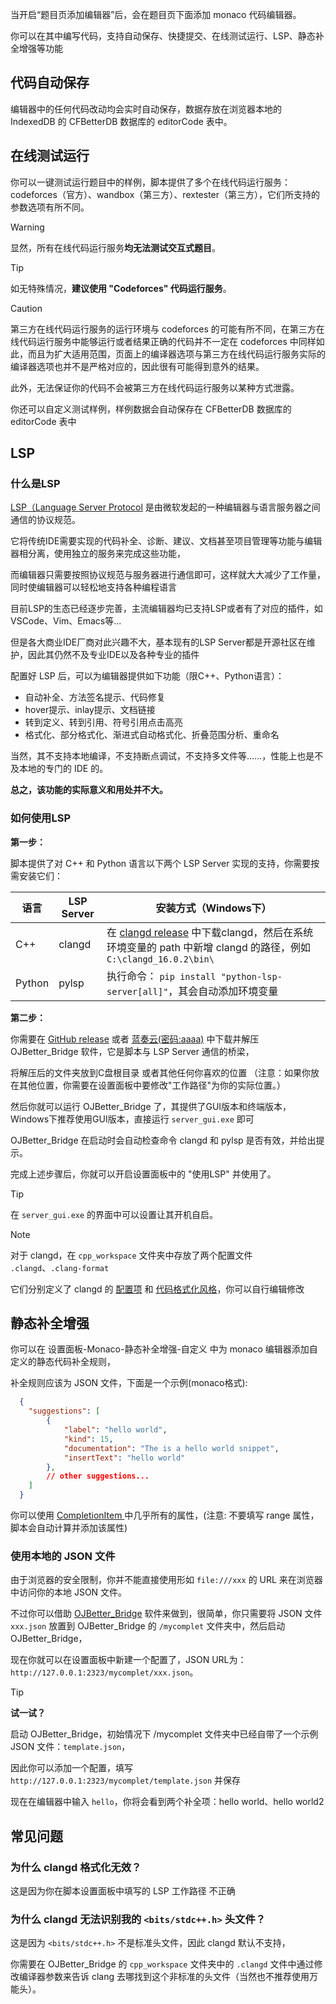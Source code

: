 当开启“题目页添加编辑器”后，会在题目页下面添加 monaco 代码编辑器。

你可以在其中编写代码，支持自动保存、快捷提交、在线测试运行、LSP、静态补全增强等功能

## 代码自动保存

编辑器中的任何代码改动均会实时自动保存，数据存放在浏览器本地的 IndexedDB 的 CFBetterDB 数据库的 editorCode 表中。

## 在线测试运行

你可以一键测试运行题目中的样例，脚本提供了多个在线代码运行服务：codeforces（官方）、wandbox（第三方）、rextester（第三方），它们所支持的参数选项有所不同。

> [!WARNING]
>
> 显然，所有在线代码运行服务**均无法测试交互式题目**。

> [!TIP]
>
> 如无特殊情况，**建议使用 "Codeforces" 代码运行服务**。

> [!CAUTION]
>
> 第三方在线代码运行服务的运行环境与 codeforces 的可能有所不同，在第三方在线代码运行服务中能够运行或者结果正确的代码并不一定在 codeforces 中同样如此，而且为扩大适用范围，页面上的编译器选项与第三方在线代码运行服务实际的编译器选项也并不是严格对应的，因此很有可能得到意外的结果。
>
> 此外，无法保证你的代码不会被第三方在线代码运行服务以某种方式泄露。

你还可以自定义测试样例，样例数据会自动保存在 CFBetterDB 数据库的 editorCode 表中

## LSP

### 什么是LSP

[LSP（Language Server Protocol](https://microsoft.github.io/language-server-protocol/) 是由微软发起的一种编辑器与语言服务器之间通信的协议规范。

它将传统IDE需要实现的代码补全、诊断、建议、文档甚至项目管理等功能与编辑器相分离，使用独立的服务来完成这些功能，

而编辑器只需要按照协议规范与服务器进行通信即可，这样就大大减少了工作量，同时使编辑器可以轻松地支持各种编程语言

目前LSP的生态已经逐步完善，主流编辑器均已支持LSP或者有了对应的插件，如VSCode、Vim、Emacs等...

但是各大商业IDE厂商对此兴趣不大，基本现有的LSP Server都是开源社区在维护，因此其仍然不及专业IDE以及各种专业的插件

配置好 LSP 后，可以为编辑器提供如下功能（限C++、Python语言）：

- 自动补全、方法签名提示、代码修复
- hover提示、inlay提示、文档链接
- 转到定义、转到引用、符号引用点击高亮
- 格式化、部分格式化、渐进式自动格式化、折叠范围分析、重命名

当然，其不支持本地编译，不支持断点调试，不支持多文件等……，性能上也是不及本地的专门的 IDE 的。

**总之，该功能的实际意义和用处并不大。**

### 如何使用LSP

**第一步：**

脚本提供了对 C++ 和 Python 语言以下两个 LSP Server 实现的支持，你需要按需安装它们：

| 语言   | LSP Server | 安装方式（Windows下）                                        |
| ------ | ---------- | ------------------------------------------------------------ |
| C++    | clangd     | 在 [clangd release](https://github.com/clangd/clangd/releases) 中下载clangd，然后在系统环境变量的 path 中新增 clangd 的路径，例如 `C:\clangd_16.0.2\bin\` |
| Python | pylsp      | 执行命令： `pip install "python-lsp-server[all]"`，其会自动添加环境变量 |

**第二步：**

你需要在 [GitHub release](https://github.com/beijixiaohu/OJBetter/releases) 或者 [蓝奏云(密码:aaaa)](https://mxyowl.lanzouj.com/b0cui6bgj) 中下载并解压 OJBetter_Bridge 软件，它是脚本与 LSP Server 通信的桥梁，

将解压后的文件夹放到C盘根目录 或者其他任何你喜欢的位置 （注意：如果你放在其他位置，你需要在设置面板中要修改"工作路径"为你的实际位置。）

然后你就可以运行 OJBetter_Bridge 了，其提供了GUI版本和终端版本，Windows下推荐使用GUI版本，直接运行 `server_gui.exe` 即可

OJBetter_Bridge 在启动时会自动检查命令 clangd 和 pylsp 是否有效，并给出提示。

完成上述步骤后，你就可以开启设置面板中的 "使用LSP" 并使用了。

> [!TIP]
>
> 在 `server_gui.exe` 的界面中可以设置让其开机自启。

> [!NOTE]
>
> 对于 clangd，在 `cpp_workspace` 文件夹中存放了两个配置文件 `.clangd`、`.clang-format`
>
> 它们分别定义了 clangd 的 [配置项](https://clangd.llvm.org/config) 和 [代码格式化风格](https://clang.llvm.org/docs/ClangFormatStyleOptions.html)，你可以自行编辑修改

## 静态补全增强

你可以在 设置面板-Monaco-静态补全增强-自定义 中为 monaco 编辑器添加自定义的静态代码补全规则，

补全规则应该为 JSON 文件，下面是一个示例(monaco格式):

```json
  {
    "suggestions": [
        {
            "label": "hello world",
            "kind": 15,
            "documentation": "The is a hello world snippet",
            "insertText": "hello world"
        },
        // other suggestions...
    ]
  }
```

你可以使用 [CompletionItem ](https://microsoft.github.io/monaco-editor/docs.html#interfaces/languages.CompletionItem.html)中几乎所有的属性，(注意: 不要填写 range 属性，脚本会自动计算并添加该属性)

### 使用本地的 JSON 文件

由于浏览器的安全限制，你并不能直接使用形如 `file:///xxx` 的 URL 来在浏览器中访问你的本地 JSON 文件。

不过你可以借助 [OJBetter_Bridge](https://github.com/beijixiaohu/OJBetter/releases) 软件来做到，很简单，你只需要将 JSON 文件 `xxx.json` 放置到 OJBetter_Bridge 的 `/mycomplet` 文件夹中，然后启动 OJBetter_Bridge，

现在你就可以在设置面板中新建一个配置了，JSON URL为：`http://127.0.0.1:2323/mycomplet/xxx.json`。

> [!TIP]
>
> **试一试？**
>
> 启动 OJBetter_Bridge，初始情况下 /mycomplet 文件夹中已经自带了一个示例 JSON 文件：`template.json`，
>
>  因此你可以添加一个配置，填写`http://127.0.0.1:2323/mycomplet/template.json` 并保存
>
> 现在在编辑器中输入 `hello`，你将会看到两个补全项：hello world、hello world2

## 常见问题

 ### 为什么 clangd 格式化无效？

这是因为你在脚本设置面板中填写的 LSP 工作路径 不正确

### 为什么 clangd 无法识别我的 `<bits/stdc++.h>` 头文件？

这是因为 `<bits/stdc++.h>` 不是标准头文件，因此 clangd 默认不支持，

你需要在 OJBetter_Bridge 的 `cpp_workspace` 文件夹中的 `.clangd` 文件中通过修改编译器参数来告诉 clang 去哪找到这个非标准的头文件（当然也不推荐使用万能头）。